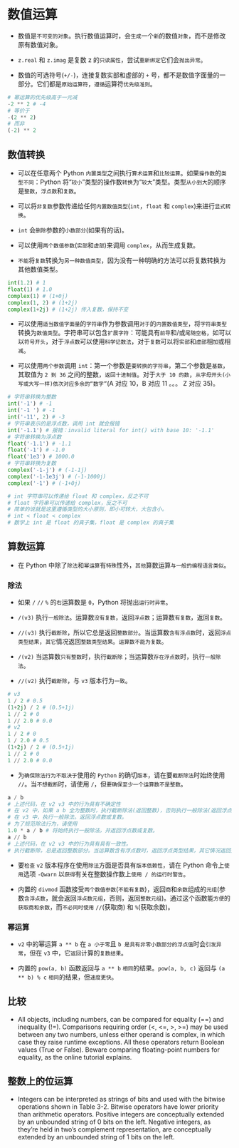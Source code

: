 # 数值运算

* 数值是`不可变的对象`。执行数值运算时，会`生成`一个`新`的数值`对象`，而不是修改原有数值对象。

* `z.real` 和 `z.imag` 是复数 z 的`只读属性`，尝试`重新绑定`它们会`抛出异常`。

* 数值的可选符号(`+/-`)，连接复数实部和虚部的 `+` 号，都不是数值字面量的一部分。它们都是`原始运算符`，`遵循`运算符`优先级准则`。

```python
# 幂运算的优先级高于一元减
-2 ** 2 # -4
# 等价于
-(2 ** 2)
# 而非
(-2) ** 2
```

## 数值转换

* 可以在任意两个 Python `内置类型`之间执行`算术运算`和`比较运算`。如果`操作数`的`类型不同`：Python 将“`较小`”类型的操作数`转换`为“`较大`”类型。类型`从小到大`的顺序是`整数`，`浮点数`和`复数`。

* 可以将`非复数`参数传递给任何`内置数值类型`(`int`，`float` 和 `complex`)来进行`显式转换`。

* `int` 会`删除`参数的`小数部分`(如果有的话)。

* 可以使用`两个数值参数`(`实部`和`虚部`)来调用 `complex`，从而生成复数。

* `不能`将`复数`转换为`另一种数值类型`，因为没有一种明确的方法可以将复数转换为其他数值类型。

```python
int(1.2) # 1
float(1) # 1.0
complex(1) # (1+0j)
complex(1, 2) # (1+2j)
complex(1+2j) # (1+2j) 传入复数，保持不变
```

* 可以使用`适当数值字面量`的`字符串`作为参数调用`对于`的`内置数值类型`，将`字符串类型`转换为`数值类型`。字符串可以包含`扩展字符`：可能具有`前导`和/或`尾随空格`，如可以以`符号开头`，对于`浮点数`可以使用`科学记数法`，对于`复数`可以将`实部`和`虚部`相`加`或相`减`。

* 可以使用`两个参数`调用 `int`：第一个参数是`要转换的字符串`，第二个参数是`基数`，其取值为 `2 到 36` 之间的整数，`返回十进制值`。对于`大于 10 的数`，`从字母开头(小写或大写一样)依次对应多余的“数字”`(A 对应 10，B 对应 11 。。。 Z 对应 35)。

```python
# 字符串转换为整数
int('-1') # -1
int('-1 ') # -1
int('-11', 2) # -3
# 字符串表示的是浮点数，调用 int 就会报错
int('-1.1') # 报错：invalid literal for int() with base 10: '-1.1'
# 字符串转换为浮点数
float('-1.1') # -1.1
float('-1') # -1.0
float('1e3') # 1000.0
# 字符串转换为复数
complex('-1-j') # (-1-1j)
complex('-1-1e3j') # (-1-1000j)
complex('-1') # (-1+0j)

# int 字符串可以传递给 float 和 complex，反之不可
# float 字符串可以传递给 complex，反之不可
# 简单的说就是这里遵循类型的大小原则，即小可转大，大包含小。
# int < float < complex
# 数学上 int 是 float 的真子集，float 是 complex 的真子集
```

## 算数运算

* 在 Python 中除了`除法`和`幂运算`有`特殊`性外，`其他`算数运算`与一般的编程语言类似`。

### 除法

* 如果 `/` `//` `%` 的`右`运算数是 `0`，Python 将抛出`运行时异常`。

* `/(v3)` 执行`一般除法`。运算数`没有复数`，返回`浮点数`；运算数`有复数`，返回`复数`。

* `//(v3)` 执行`截断除`，所以它总是返回`整数部分`。当运算数`含有浮点数`时，返回`浮点类型结果`，`其它`情况返回`整数类型结果`。`运算数不能为复数`。

* `/(v2)` 当运算数`只有整数`时，执行`截断除`；当运算数`存在浮点数`时，执行`一般除法`。

* `//(v2)` 执行`截断除`，与 `v3` 版本行为`一致`。

```python
# v3
1 / 2 # 0.5
(1+2j) / 2 # (0.5+1j)
1 // 2 # 0
1 // 2.0 # 0.0
# v2
1 / 2 # 0
1 / 2.0 # 0.5
(1+2j) / 2 # (0.5+1j)
1 // 2 # 0
1 // 2.0 # 0.0
```

* 为`确保除法行为不取决于`使用的 `Python` 的确切`版本`，请在要`截断除法`时始终使用 `//`。当`不想截断`时，请使用 `/`，但`要确保至少一个运算数不是整数`。

```python
a / b
# 上述代码，在 v2 v3 中的行为具有不确定性
# 在 v2 中，如果 a b 全为整数时，执行截断除法(返回整数)，否则执行一般除法(返回浮点数或整数)。
# 在 v3 中，执行一般除法。返回浮点数或复数。
# 为了规范除法行为，请使用
1.0 * a / b # 将始终执行一般除法，并返回浮点数或复数。
a // b
# 上述代码，在 v2 v3 中的行为具有具有一致性。
# 执行截断除，总是返回整数部分。当运算数含有浮点数时，返回浮点类型结果，其它情况返回整数类型结果。运算数不能为复数。
```

* 要`检查` `v2` 版本程序在使用`除法`方面是否具有`版本依赖性`，请在 Python 命令上`使用`选项 `-Qwarn` 以`获得`有关在整数操作数上`使用 / 的运行时警告`。

* 内置的 `divmod` 函数接受`两个数值参数`(`不能有复数`)，返回`商`和`余数`组成的`元组`(参数`含浮点数`，就会返回`浮点数元组`，否则，返回`整数元组`)。通过这个函数能`方便`的`获取商和余数`，而`不必同时使用` `//`(获取商) 和 `%`(获取余数)。

### 幂运算

* `v2` 中的幂运算 `a ** b` 在 `a 小于零`且 `b 是具有非零小数部分的浮点值`时会`引发异常`，但在 `v3` 中，它`返回`计算的`复数结果`。

* 内置的 `pow(a, b)` 函数返回与 `a ** b` `相同`的结果。`pow(a, b, c)` 返回与 `(a ** b) % c` `相同`的结果，但`速度更快`。

## 比较

* All objects, including numbers, can be compared for equality (==) and inequality (!=). Comparisons requiring order (<, <=, >, >=) may be used between any two numbers, unless either operand is complex, in which case they raise runtime exceptions. All these operators return Boolean values (True or False). Beware comparing floating-point numbers for equality, as the online tutorial explains.

## 整数上的位运算

* Integers can be interpreted as strings of bits and used with the bitwise operations shown in Table 3-2. Bitwise operators have lower priority than arithmetic operators. Positive integers are conceptually extended by an unbounded string of 0 bits on the left. Negative integers, as they’re held in two’s complement representation, are conceptually extended by an unbounded string of 1 bits on the left.
